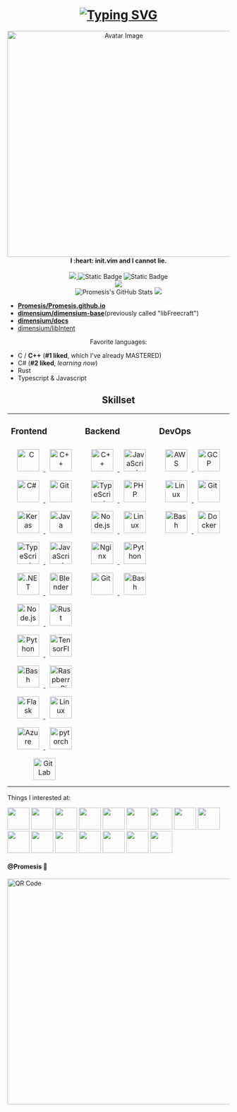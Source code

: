 <h1> 
    <div align="center">
        <a href="https://git.io/typing-svg">
            <img src="https://readme-typing-svg.demolab.com?font=Pacifico&size=70&duration=3000&pause=1000&color=30C796&center=true&vCenter=true&repeat=false&width=1024&height=128&lines=Prometheus.;No%2C+Not+%22Prometheus%22.;Promesis+%3A-)" alt="Typing SVG" />
        </a>
    </div>
</h1>

<div align="center" >
    <img src="https://i.postimg.cc/rww8G8Kt/black-forest-small.png" alt="Avatar Image" width=512 height=512>
</div>

<div align="center">
    <b>I :heart: init.vim and I cannot lie.</b> 
    <br> 
    <br>
</div>

<div align="center"> 
    <a href="https://badges.toozhao.com/stats/01H6TVY6WZY8FF1WJ8HYET49SE">
        <img src="https://badges.toozhao.com/badges/01H6TVY6WZY8FF1WJ8HYET49SE/blue.svg">
    </a>
    <img alt="Static Badge" src="http://img.shields.io/badge/love-needed-pink?style=flat-square&labelColor=ff99cc">
    <img alt="Static Badge" src="http://img.shields.io/badge/friends-a_lot-grey?style=flat-square&labelColor=99ddff">
    <br> 
    <img align="center" src="https://github-readme-activity-graph.vercel.app/graph?username=Promesis&bg_color=ffffff&color=61c694&line=9fedd7&point=3fdfd2&area=false&hide_border=false" />
    <br>
    <img src="https://github-readme-stats.vercel.app/api?username=Promesis&show_icons=true&count_private=true&theme=vue" alt="Promesis's GitHub Stats">
    <a href="https://github.com/starlitnightsky">
        <img src="https://github-readme-streak-stats.herokuapp.com?user=Promesis&theme=light" />
    </a>
</div>







- [**Promesis/Promesis.github.io**](https://github.com/Promesis/Promesis.github.io)
- [**dimensium/dimensium-base**](https://github.com/dimensium/dimensium-base)(previously called "libFreecraft")
- [**dimensium/docs**](https://github.com/dimensium/docs)
- [dimensium/libIntent](https://github.com/dimensium/libIntent)



<div align="center">
    Favorite languages:
</div>

- C / **C++** (**#1 liked**, which I've already MASTERED)
- C# (**#2 liked**, *learning now*)
- Rust
- Typescript & Javascript

<h2> 
    <div align="center">
        Skillset
    </div>
</h2>

<table>
	<tr>
		<td valign="top"
			width="33%">
			<h3>
				Frontend
			</h3>
			<div align="center">
				<a href="https://www.cprogramming.com/"
				   target="_blank">
					<img style="margin: 10px"
						 src="https://profilinator.rishav.dev/skills-assets/c-original.svg"
						 alt="C"
						 height="50" />
				</a>
				<a href="https://www.cplusplus.com/"
				   target="_blank">
					<img style="margin: 10px"
						 src="https://profilinator.rishav.dev/skills-assets/cplusplus-original.svg"
						 alt="C++"
						 height="50" />
				</a>
				<a href="https://docs.microsoft.com/en-us/dotnet/csharp/"
				   target="_blank">
					<img style="margin: 10px"
						 src="https://profilinator.rishav.dev/skills-assets/csharp-original.svg"
						 alt="C#"
						 height="50" />
				</a>
				<a href="https://github.com/"
				   target="_blank">
					<img style="margin: 10px"
						 src="https://profilinator.rishav.dev/skills-assets/git-scm-icon.svg"
						 alt="Git"
						 height="50" />
				</a>
				<a href="https://keras.io/"
				   target="_blank">
					<img style="margin: 10px"
						 src="https://profilinator.rishav.dev/skills-assets/keras.png"
						 alt="Keras"
						 height="50" />
				</a>
				<a href="https://www.java.com/"
				   target="_blank">
					<img style="margin: 10px"
						 src="https://profilinator.rishav.dev/skills-assets/java-original-wordmark.svg"
						 alt="Java"
						 height="50" />
				</a>
				<a href="https://www.typescriptlang.org/"
				   target="_blank">
					<img style="margin: 10px"
						 src="https://profilinator.rishav.dev/skills-assets/typescript-original.svg"
						 alt="TypeScript"
						 height="50" />
				</a>
				<a href="https://www.javascript.com/"
				   target="_blank">
					<img style="margin: 10px"
						 src="https://profilinator.rishav.dev/skills-assets/javascript-original.svg"
						 alt="JavaScript"
						 height="50" />
				</a>
				<a href="https://dotnet.microsoft.com/download/dotnet-framework"
				   target="_blank">
					<img style="margin: 10px"
						 src="https://profilinator.rishav.dev/skills-assets/dot-net-original-wordmark.svg"
						 alt=".NET"
						 height="50" />
				</a>
				<a href="https://www.blender.org/"
				   target="_blank">
					<img style="margin: 10px"
						 src="https://profilinator.rishav.dev/skills-assets/blender_community_badge_white.svg"
						 alt="Blender"
						 height="50" />
				</a>
				<a href="https://nodejs.org/"
				   target="_blank">
					<img style="margin: 10px"
						 src="https://profilinator.rishav.dev/skills-assets/nodejs-original-wordmark.svg"
						 alt="Node.js"
						 height="50" />
				</a>
				<a href="https://www.rust-lang.org/"
				   target="_blank">
					<img style="margin: 10px"
						 src="https://profilinator.rishav.dev/skills-assets/rust-plain.svg"
						 alt="Rust"
						 height="50" />
				</a>
				<a href="https://www.python.org/"
				   target="_blank">
					<img style="margin: 10px"
						 src="https://profilinator.rishav.dev/skills-assets/python-original.svg"
						 alt="Python"
						 height="50" />
				</a>
				<a href="https://www.tensorflow.org/"
				   target="_blank">
					<img style="margin: 10px"
						 src="https://profilinator.rishav.dev/skills-assets/tensorflow-icon.svg"
						 alt="TensorFlow"
						 height="50" />
				</a>
				<a href="https://www.gnu.org/software/bash/"
				   target="_blank">
					<img style="margin: 10px"
						 src="https://profilinator.rishav.dev/skills-assets/gnu_bash-icon.svg"
						 alt="Bash"
						 height="50" />
				</a>
				<a href="https://www.raspberrypi.org/"
				   target="_blank">
					<img style="margin: 10px"
						 src="https://profilinator.rishav.dev/skills-assets/raspberrypi.png"
						 alt="Raspberry Pi"
						 height="50" />
				</a>
				<a href="https://flask.palletsprojects.com/"
				   target="_blank">
					<img style="margin: 10px"
						 src="https://profilinator.rishav.dev/skills-assets/flask.png"
						 alt="Flask"
						 height="50" />
				</a>
				<a href="https://www.linux.org/"
				   target="_blank">
					<img style="margin: 10px"
						 src="https://profilinator.rishav.dev/skills-assets/linux-original.svg"
						 alt="Linux"
						 height="50" />
				</a>
				<a href="https://azure.microsoft.com/en-in/"
				   target="_blank">
					<img style="margin: 10px"
						 src="https://profilinator.rishav.dev/skills-assets/microsoft_azure-icon.svg"
						 alt="Azure"
						 height="50" />
				</a>
				<a href="https://pytorch.org/"
				   target="_blank">
					<img style="margin: 10px"
						 src="https://profilinator.rishav.dev/skills-assets/pytorch-icon.svg"
						 alt="pytorch"
						 height="50" />
				</a>
				<a href="https://about.gitlab.com/"
				   target="_blank">
					<img style="margin: 10px"
						 src="https://profilinator.rishav.dev/skills-assets/gitlab.svg"
						 alt="GitLab"
						 height="50" />
				</a>
			</div>
		</td>
		<td valign="top"
			width="33%">
			<h3>Backend</h3>
			<div align="center">
				<a href="https://www.cplusplus.com/"
				   target="_blank">
					<img style="margin: 10px"
						 src="https://profilinator.rishav.dev/skills-assets/cplusplus-original.svg"
						 alt="C++"
						 height="50" />
				</a>
				<a href="https://www.javascript.com/"
				   target="_blank">
					<img style="margin: 10px"
						 src="https://profilinator.rishav.dev/skills-assets/javascript-original.svg"
						 alt="JavaScript"
						 height="50" />
				</a>
				<a href="https://www.typescriptlang.org/"
				   target="_blank">
					<img style="margin: 10px"
						 src="https://profilinator.rishav.dev/skills-assets/typescript-original.svg"
						 alt="TypeScript"
						 height="50" />
				</a>
				<a href="https://www.php.net/"
				   target="_blank">
					<img style="margin: 10px"
						 src="https://profilinator.rishav.dev/skills-assets/php-original.svg"
						 alt="PHP"
						 height="50" />
				</a>
				<a href="https://nodejs.org/"
				   target="_blank">
					<img style="margin: 10px"
						 src="https://profilinator.rishav.dev/skills-assets/nodejs-original-wordmark.svg"
						 alt="Node.js"
						 height="50" />
				</a>
				<a href="https://www.linux.org/"
				   target="_blank">
					<img style="margin: 10px"
						 src="https://profilinator.rishav.dev/skills-assets/linux-original.svg"
						 alt="Linux"
						 height="50" />
				</a>
				<a href="https://www.nginx.com/"
				   target="_blank">
					<img style="margin: 10px"
						 src="https://profilinator.rishav.dev/skills-assets/nginx-original.svg"
						 alt="Nginx"
						 height="50" />
				</a>
				<a href="https://www.python.org/"
				   target="_blank">
					<img style="margin: 10px"
						 src="https://profilinator.rishav.dev/skills-assets/python-original.svg"
						 alt="Python"
						 height="50" />
				</a>
				<a href="https://github.com/"
				   target="_blank">
					<img style="margin: 10px"
						 src="https://profilinator.rishav.dev/skills-assets/git-scm-icon.svg"
						 alt="Git"
						 height="50" />
				</a>
				<a href="https://www.gnu.org/software/bash/"
				   target="_blank">
					<img style="margin: 10px"
						 src="https://profilinator.rishav.dev/skills-assets/gnu_bash-icon.svg"
						 alt="Bash"
						 height="50" />
				</a>
			</div>
		</td>
		<td valign="top"
			width="33%">
			<h3>DevOps</h3>
			<div align="center">
				<a href="https://aws.amazon.com/"
				   target="_blank">
					<img style="margin: 10px"
						 src="https://profilinator.rishav.dev/skills-assets/amazonwebservices-original-wordmark.svg"
						 alt="AWS"
						 height="50" />
				</a>
				<a href="https://cloud.google.com/"
				   target="_blank">
					<img style="margin: 10px"
						 src="https://profilinator.rishav.dev/skills-assets/google_cloud-icon.svg"
						 alt="GCP"
						 height="50" />
				</a>
				<a href="https://www.linux.org/"
				   target="_blank">
					<img style="margin: 10px"
						 src="https://profilinator.rishav.dev/skills-assets/linux-original.svg"
						 alt="Linux"
						 height="50" />
				</a>
				<a href="https://github.com/"
				   target="_blank">
					<img style="margin: 10px"
						 src="https://profilinator.rishav.dev/skills-assets/git-scm-icon.svg"
						 alt="Git"
						 height="50" />
				</a>
				<a href="https://www.gnu.org/software/bash/"
				   target="_blank">
					<img style="margin: 10px"
						 src="https://profilinator.rishav.dev/skills-assets/gnu_bash-icon.svg"
						 alt="Bash"
						 height="50" />
				</a>
				<a href="https://www.docker.com/"
				   target="_blank">
					<img style="margin: 10px"
						 src="https://www.vectorlogo.zone/logos/docker/docker-tile.svg"
						 alt="Docker"
						 height="50" />
				</a>
			</div>
		</td>
	</tr>
</table>

Things I interested at:

<code><a href="https://www.python.org/" target="_blank"><img height="50" src="https://www.vectorlogo.zone/logos/python/python-ar21.svg"></a></code>
<code><a href="https://docs.microsoft.com/tr-tr/dotnet/welcome" target="_blank"><img height="50" src="https://www.vectorlogo.zone/logos/dotnet/dotnet-ar21.svg"></a></code>
<code><a href="https://code.visualstudio.com" target="_blank"><img height="50" src="https://www.vectorlogo.zone/logos/visualstudio_code/visualstudio_code-ar21.svg"></a></code> 
<code><a href="https://git-scm.com/" target="_blank"><img height="50" src="https://www.vectorlogo.zone/logos/git-scm/git-scm-ar21.svg"></a></code>
<code><a href="https://opensource.org/" target="_blank"><img height="50" src="https://www.vectorlogo.zone/logos/opensource/opensource-ar21.svg"></a></code>
<code><a href="https://azure.microsoft.com" target="_blank"><img height="50" src="https://www.vectorlogo.zone/logos/microsoft_azure/microsoft_azure-ar21.svg"></a></code>
<code><a href="https://vim.org" target="_blank"><img height="50" src="https://www.vectorlogo.zone/logos/vim/vim-ar21.svg"></a></code>
<code><a href="https://fsf.org" target="_blank"><img height="50" src="https://www.vectorlogo.zone/logos/fsf/fsf-ar21.svg"></a></code>
<code><a href="https://qt.io" target="_blank"><img height="50" src="https://www.vectorlogo.zone/logos/qtio/qtio-ar21.svg"></a></code>
<code><a href="https://cmake.org" target="_blank"><img height="50" src="https://www.vectorlogo.zone/logos/cmake/cmake-ar21.svg"></a></code>
<code><a href="https://debian.org" target="_blank"><img height="50" src="https://www.vectorlogo.zone/logos/debian/debian-ar21.svg"></a></code>
<code><a href="https://fedoraproject.org" target="_blank"><img height="50" src="https://www.vectorlogo.zone/logos/getfedora/getfedora-ar21.svg"></a></code>
<code><a href="https://mozilla.org" target="_blank"><img height="50" src="https://www.vectorlogo.zone/logos/mozilla/mozilla-ar21.svg"></a></code>
<code><a href="https://pytorch.org" target="_blank"><img height="50" src="https://www.vectorlogo.zone/logos/pytorch/pytorch-ar21.svg"></a></code>
<code><a href="https://ubuntu.com" target="_blank"><img height="50" src="https://www.vectorlogo.zone/logos/ubuntu/ubuntu-ar21.svg"></a></code>
<code><a href="https://yaml.org" target="_blank"><img height="50" src="https://www.vectorlogo.zone/logos/yaml/yaml-ar21.svg"></a></code>

#### @Promesis :camera_flash:
<img src="https://i.postimg.cc/8CznVysh/qr-code-1.png" alt="QR Code" width=512 height=512>
